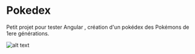 # Pokedex

Petit projet pour tester Angular , création d'un pokédex des Pokémons de 1ere générations.

![alt text](./src/assets/images/pokemon/Bulbizarre.png)